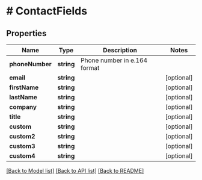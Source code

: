 # # ContactFields

## Properties

Name | Type | Description | Notes
------------ | ------------- | ------------- | -------------
**phoneNumber** | **string** | Phone number in e.164 format | 
**email** | **string** |  | [optional] 
**firstName** | **string** |  | [optional] 
**lastName** | **string** |  | [optional] 
**company** | **string** |  | [optional] 
**title** | **string** |  | [optional] 
**custom** | **string** |  | [optional] 
**custom2** | **string** |  | [optional] 
**custom3** | **string** |  | [optional] 
**custom4** | **string** |  | [optional] 

[[Back to Model list]](../../README.md#documentation-for-models) [[Back to API list]](../../README.md#documentation-for-api-endpoints) [[Back to README]](../../README.md)


